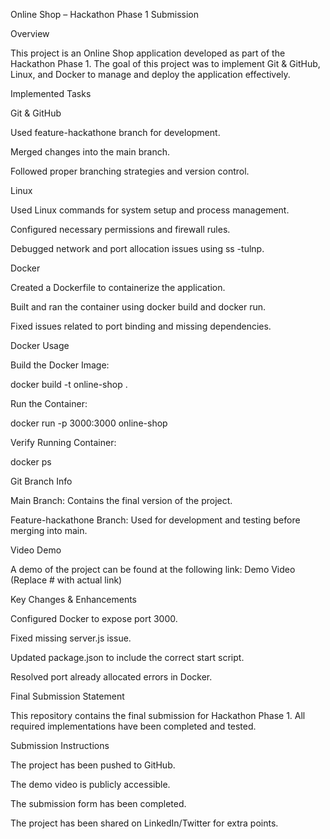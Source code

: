 Online Shop – Hackathon Phase 1 Submission

Overview

This project is an Online Shop application developed as part of the Hackathon Phase 1. The goal of this project was to implement Git & GitHub, Linux, and Docker to manage and deploy the application effectively.

Implemented Tasks

Git & GitHub

Used feature-hackathone branch for development.

Merged changes into the main branch.

Followed proper branching strategies and version control.

Linux

Used Linux commands for system setup and process management.

Configured necessary permissions and firewall rules.

Debugged network and port allocation issues using ss -tulnp.

Docker

Created a Dockerfile to containerize the application.

Built and ran the container using docker build and docker run.

Fixed issues related to port binding and missing dependencies.

Docker Usage

Build the Docker Image:

docker build -t online-shop .

Run the Container:

docker run -p 3000:3000 online-shop

Verify Running Container:

docker ps

Git Branch Info

Main Branch: Contains the final version of the project.

Feature-hackathone Branch: Used for development and testing before merging into main.

Video Demo

A demo of the project can be found at the following link:
Demo Video (Replace # with actual link)

Key Changes & Enhancements

Configured Docker to expose port 3000.

Fixed missing server.js issue.

Updated package.json to include the correct start script.

Resolved port already allocated errors in Docker.

Final Submission Statement

This repository contains the final submission for Hackathon Phase 1. All required implementations have been completed and tested.

Submission Instructions

The project has been pushed to GitHub.

The demo video is publicly accessible.

The submission form has been completed.

The project has been shared on LinkedIn/Twitter for extra points.
